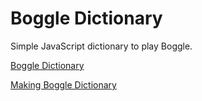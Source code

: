 # Boggle Dictionary
Simple JavaScript dictionary to play Boggle.  

[Boggle Dictionary](http://www.insightcoder.com/boggle-dictionary/)

[Making Boggle Dictionary](https://www.insightcoder.com/385/making-a-simple-boggle-dictionary/)